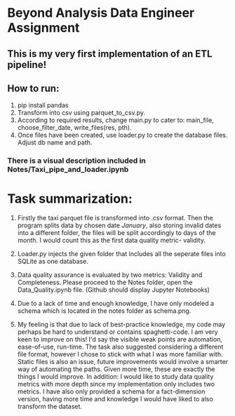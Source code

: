 # Beyond Analysis Data Engineer Assignment

## This is my very first implementation of an ETL pipeline!

## How to run:

1. pip install pandas
2. Transform into csv using parquet_to_csv.py.
3. According to required results, change main.py to cater to: main_file, choose_filter_date, write_files(res, pth).
4. Once files have been created, use loader.py to create the database files. Adjust db name and path.

### There is a visual description included in Notes/Taxi_pipe_and_loader.ipynb

# Task summarization:

1. Firstly the taxi parquet file is transformed into .csv format. Then the program splits data by chosen date _January_, also storing invalid dates into a different folder, the files will be split accordingly to days of the month.
   I would count this as the first data quality metric- validity.

2. Loader.py injects the given folder that includes all the seperate files into SQLite as one database.

3. Data quality assurance is evaluated by two metrics: Validity and Completeness. Please proceed to the Notes folder, open the Data_Quality.ipynb file. (Github should display Jupyter Notebooks)

4. Due to a lack of time and enough knowledge, I have only modeled a schema which is located in the notes folder as schema.png.

5. My feeling is that due to lack of best-practice knowledge, my code may perhaps be hard to understand or contains spaghetti-code. I am very keen to improve on this! I'd say the visible weak points
   are automation, ease-of-use, run-time. The task also suggested considering a different file format, however I chose to stick with what I was more familiar with. Static files is also an issue, future improvements would involve a smarter way of automating the paths. Given more time, these are exactly the things I would improve. In addition: I would like to study data quality metrics with more
   depth since my implementation only includes two metrics. I have also only provided a schema for a fact-dimension version, having more time and knowledge I would have liked to also transform the dataset.
